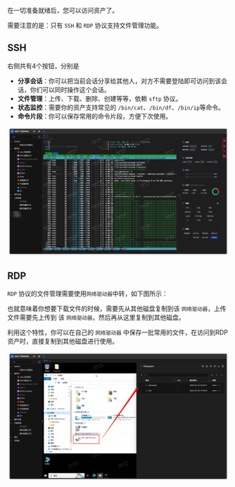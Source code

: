
在一切准备就绪后，您可以访问资产了。

需要注意的是：只有 `SSH` 和 `RDP` 协议支持文件管理功能。

## SSH

右侧共有4个按钮，分别是

- **分享会话**：你可以把当前会话分享给其他人，对方不需要登陆即可访问到该会话，你们可以同时操作这个会话。
- **文件管理**：上传、下载、删除、创建等等，依赖 `sftp` 协议。
- **状态监控**：需要你的资产支持常见的 `/bin/cat`、`/bin/df`、`/bin/ip`等命令。
- **命令片段**：你可以保存常用的命令片段，方便下次使用。

![img.png](images/ssh_terminal.png)


## RDP

`RDP` 协议的文件管理需要使用`网络驱动器`中转，如下图所示：

也就意味着你想要下载文件的时候，需要先从其他磁盘复制到该 `网络驱动器`，上传文件需要先上传到 该 `网络驱动器`，然后再从这里复制到其他磁盘。

利用这个特性，你可以在自己的 `网络驱动器` 中保存一批常用的文件，在访问到RDP资产时，直接复制到其他磁盘进行使用。

![rdp_fs.png](images/rdp_fs.png)